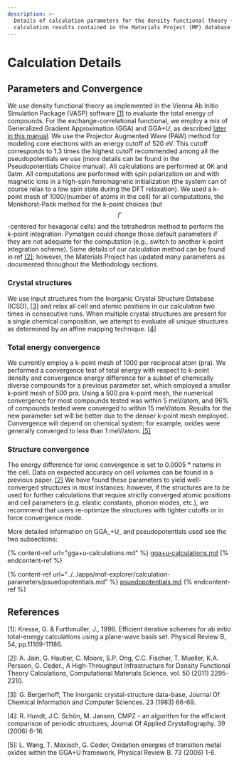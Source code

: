 ```yaml
---
description: >-
  Details of calculation parameters for the density functional theory (DFT)
  calculation results contained in the Materials Project (MP) database.
---
```


# Calculation Details

## Parameters and Convergence

We use density functional theory as implemented in the Vienna Ab Initio Simulation Package (VASP) software [\[1\]](./#references) to evaluate the total energy of compounds. For the exchange-correlational functional, we employ a mix of Generalized Gradient Approximation (GGA) and GGA+_U_, as described [later in this manual](../thermodynamic-stability.md#gga-gga+u-mixing-corrections). We use the Projector Augmented Wave (PAW) method for modeling core electrons with an energy cutoff of 520 eV. This cutoff corresponds to 1.3 times the highest cutoff recommended among all the pseudopotentials we use (more details can be found in the Pseudopotentials Choice manual). All calculations are performed at 0K and 0atm. All computations are performed with spin polarization on and with magnetic ions in a high-spin ferromagnetic initialization (the system can of course relax to a low spin state during the DFT relaxation). We used a k-point mesh of 1000/(number of atoms in the cell) for all computations, the Monkhorst-Pack method for the k-point choices (but $$\Gamma$$-centered for hexagonal cells) and the tetrahedron method to perform the k-point integration. Pymatgen could change those default parameters if they are not adequate for the computation (e.g., switch to another k-point integration scheme). Some details of our calculation method can be found in ref [\[2\]](./#references); however, the Materials Project has updated many parameters as documented throughout the Methodology sections.

### Crystal structures

We use input structures from the Inorganic Crystal Structure Database (ICSD), [\[3\]](./#references) and relax all cell and atomic positions in our calculation two times in consecutive runs. When multiple crystal structures are present for a single chemical composition, we attempt to evaluate all unique structures as determined by an affine mapping technique. [\[4\]](./#references)

### Total energy convergence

We currently employ a k-point mesh of 1000 per reciprocal atom (pra). We performed a convergence test of total energy with respect to k-point density and convergence energy difference for a subset of chemically diverse compounds for a previous parameter set, which employed a smaller k-point mesh of 500 pra. Using a 500 pra k-point mesh, the numerical convergence for most compounds tested was within 5 meV/atom, and 96% of compounds tested were converged to within 15 meV/atom. Results for the new parameter set will be better due to the denser k-point mesh employed. Convergence will depend on chemical system; for example, oxides were generally converged to less than 1 meV/atom. [\[5\]](./#references)

### Structure convergence

The energy difference for ionic convergence is set to 0.0005 \* natoms in the cell. Data on expected accuracy on cell volumes can be found in a previous paper. [\[2\]](./#references) We have found these parameters to yield well-converged structures in most instances; however, if the structures are to be used for further calculations that require strictly converged atomic positions and cell parameters (e.g. elastic constants, phonon modes, etc.), we recommend that users re-optimize the structures with tighter cutoffs or in force convergence mode.



More detailed information on GGA_+U_ and pseudopotentials used see the two subsections:

{% content-ref url="gga+u-calculations.md" %}
[gga+u-calculations.md](gga+u-calculations.md)
{% endcontent-ref %}

{% content-ref url="../../apps/mof-explorer/calculation-parameters/psuedopotentials.md" %}
[psuedopotentials.md](../../apps/mof-explorer/calculation-parameters/psuedopotentials.md)
{% endcontent-ref %}

## References

\[1]: Kresse, G. & Furthmuller, J., 1996. Efficient iterative schemes for ab initio total-energy calculations using a plane-wave basis set. Physical Review B, 54, pp.11169-11186.

\[2]: A. Jain, G. Hautier, C. Moore, S.P. Ong, C.C. Fischer, T. Mueller, K.A. Persson, G. Ceder., A High-Throughput Infrastructure for Density Functional Theory Calculations, Computational Materials Science. vol. 50 (2011) 2295-2310.

\[3]: G. Bergerhoff, The inorganic crystal-structure data-base, Journal Of Chemical Information and Computer Sciences. 23 (1983) 66-69.

\[4]: R. Hundt, J.C. Schön, M. Jansen, CMPZ - an algorithm for the efficient comparison of periodic structures, Journal Of Applied Crystallography. 39 (2006) 6-16.

\[5]: L. Wang, T. Maxisch, G. Ceder, Oxidation energies of transition metal oxides within the GGA+U framework, Physical Review B. 73 (2006) 1-6.
